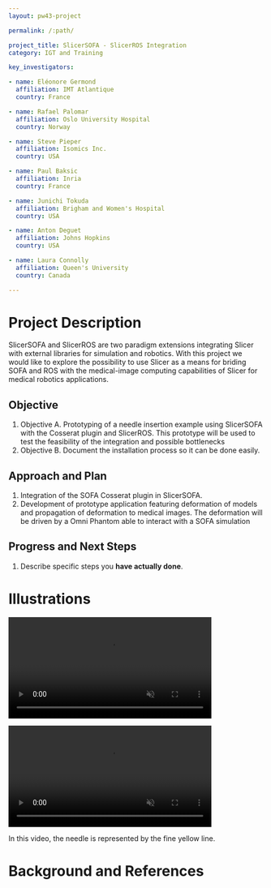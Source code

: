 ```yaml
---
layout: pw43-project

permalink: /:path/

project_title: SlicerSOFA - SlicerROS Integration
category: IGT and Training

key_investigators:

- name: Eléonore Germond
  affiliation: IMT Atlantique
  country: France

- name: Rafael Palomar
  affiliation: Oslo University Hospital
  country: Norway

- name: Steve Pieper
  affiliation: Isomics Inc.
  country: USA

- name: Paul Baksic
  affiliation: Inria
  country: France

- name: Junichi Tokuda
  affiliation: Brigham and Women's Hospital
  country: USA

- name: Anton Deguet
  affiliation: Johns Hopkins
  country: USA

- name: Laura Connolly
  affiliation: Queen's University
  country: Canada

---
```


# Project Description

<!-- Add a short paragraph describing the project. -->


SlicerSOFA and SlicerROS are two paradigm extensions integrating Slicer with external libraries for simulation and robotics. With this project we would like to explore the possibility to use Slicer as a means for briding SOFA and ROS with the medical-image computing capabilities of Slicer for medical robotics applications.



## Objective

<!-- Describe here WHAT you would like to achieve (what you will have as end result). -->


1. Objective A. Prototyping of a needle insertion example using SlicerSOFA with the Cosserat plugin and SlicerROS. This prototype will be used to test the feasibility of the integration and possible bottlenecks
2. Objective B. Document the installation process so it can be done easily.



## Approach and Plan

<!-- Describe here HOW you would like to achieve the objectives stated above. -->


1. Integration of the SOFA Cosserat plugin in SlicerSOFA. 
2. Development of prototype application featuring deformation of models and propagation of deformation to medical images. The deformation will be driven by a Omni Phantom able to interact with a SOFA simulation



## Progress and Next Steps

<!-- Update this section as you make progress, describing of what you have ACTUALLY DONE.
     If there are specific steps that you could not complete then you can describe them here, too. -->


1. Describe specific steps you **have actually done**.




# Illustrations

<!-- Add pictures and links to videos that demonstrate what has been accomplished. -->

<video
   controls muted
   src="https://github.com/user-attachments/assets/3b37050c-74b6-4bac-a5c5-c0a7e37366a8"
   style="max-height:640px; min-height: 200px">
 </video>

 <video
   controls muted
   src="https://github.com/user-attachments/assets/cc08e231-97f0-4384-a11c-e192f94d44b0"
   style="max-height:640px; min-height: 200px">
 </video>
 
 In this video, the needle is represented by the fine yellow line. 


# Background and References

<!-- If you developed any software, include link to the source code repository.
     If possible, also add links to sample data, and to any relevant publications. -->


